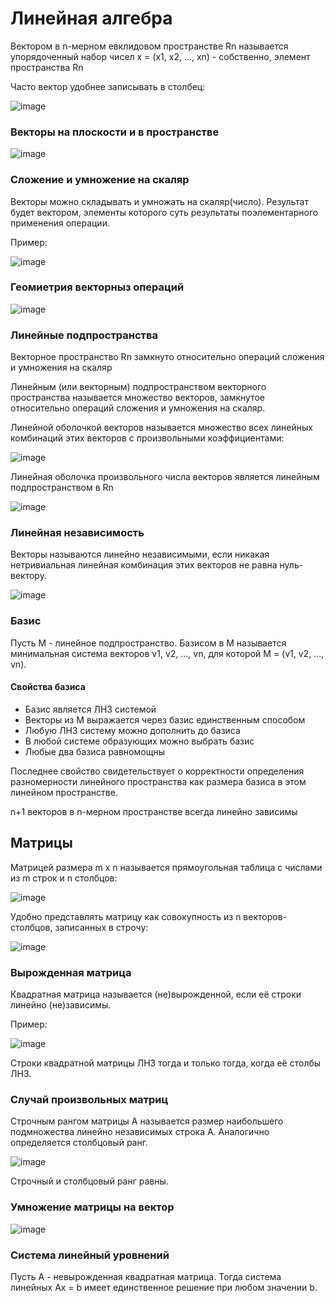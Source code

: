 <h1>Линейная алгебра</h1>
<p>Вектором в n-мерном евклидовом пространстве Rn называется упорядоченный набор чисел x = (x1, x2, ..., xn) - собственно, элемент пространства Rn</p>
<p>Часто вектор удобнее записывать в столбец:</p>

![image](https://user-images.githubusercontent.com/90152615/175834472-2b003e0f-410c-46ce-9b37-be20c1bc3139.png)

<h3>Векторы на плоскости и в пространстве</h3>

![image](https://user-images.githubusercontent.com/90152615/175834555-67ff1ef2-2966-4ab2-a737-cae493e0a5ce.png)

<h3>Сложение и умножение на скаляр</h3>
<p>Векторы можно складывать и умножать на скаляр(число). Результат будет вектором, элементы которого суть результаты поэлементарного применения операции.</p>
<p>Пример:</p>

![image](https://user-images.githubusercontent.com/90152615/175834641-6a20e752-b293-46d7-9d38-6de7402e6338.png)

<h3>Геомиетрия векторныз операций</h3>

![image](https://user-images.githubusercontent.com/90152615/175834667-7d6c764e-9109-4891-8bb7-2ae254cd9638.png)

<h3>Линейные подпространства</h3>
<p>Векторное пространство Rn замкнуто относительно операций сложения и умножения на скаляр</p>
<p>Линейным (или векторным) подпространством векторного пространства называется множество векторов, замкнутое относительно операций сложения и умножения на скаляр.</p>
<p>Линейной оболочкой векторов называется множество всех линейных комбинаций этих векторов с произвольными коэффициентами:</p>

![image](https://user-images.githubusercontent.com/90152615/175834765-55efeea6-c0d2-4970-aa12-edc8ac4e5381.png)


<p>Линейная оболочка произвольного числа векторов является линейным подпространством в Rn</p>

![image](https://user-images.githubusercontent.com/90152615/175834800-dfab97b5-0903-4b48-b068-1a1da710c212.png)

<h3>Линейная независимость</h3>
<p>Векторы называются линейно независимыми, если никакая нетривиальная линейная комбинация этих векторов не равна нуль-вектору.</p>

![image](https://user-images.githubusercontent.com/90152615/175834871-5866d975-eac4-43e9-8b83-d5dae4091050.png)

<h3>Базис</h3>
<p>Пусть M - линейное подпространство. Базисом в M называется минимальная система векторов v1, v2, ..., vn, для которой M = (v1, v2, ..., vn).</p>
<h4>Свойства базиса</h4>
<ul>
  <li>Базис является ЛНЗ системой
  <li>Векторы из M выражается через базис единственным способом
  <li>Любую ЛНЗ систему можно дополнить до базиса
  <li>В любой системе образующих можно выбрать базис
  <li>Любые два базиса равномощны
</ul>

<p>Последнее свойство свидетельствует о корректности определения разномерности линейного пространства как размера базиса в этом линейном пространстве.</p>

<p>n+1 векторов в n-мерном пространстве всегда линейно зависимы</p>

<h2>Матрицы</h2>
<p>Матрицей размера m x n называется прямоугольная таблица с числами из m строк и n столбцов:</p>

![image](https://user-images.githubusercontent.com/90152615/175835294-1398e419-6ced-4eba-8574-2d6541d6b37d.png)

<p>Удобно представлять матрицу как совокупность из n векторов-столбцов, записанных в строчу:</p>

![image](https://user-images.githubusercontent.com/90152615/175835315-5d667f87-77a9-4c04-94c5-a99a3728bdcb.png)

<h3>Вырожденная матрица</h3>
<p>Квадратная матрица называется (не)вырожденной, если её строки линейно (не)зависимы.</p>
<p>Пример:</p>

![image](https://user-images.githubusercontent.com/90152615/175835373-56d4cec5-b9a6-4bad-a960-afe4e95b4a49.png)

<p>Строки квадратной матрицы ЛНЗ тогда и только тогда, когда её столбы ЛНЗ.</p>

<h3>Случай произвольных матриц</h3>
<p>Строчным рангом матрицы A называется размер наибольшего подмножества линейно независимых строка A. Аналогично определяется столбцовый ранг.</p>

![image](https://user-images.githubusercontent.com/90152615/175835456-d758fbc4-09fb-49fb-839b-7599f8678f2e.png)


<p>Строчный и столбцовый ранг равны.</p>

<h3>Умножение матрицы на вектор</h3>

![image](https://user-images.githubusercontent.com/90152615/175835587-cefecf77-9067-4805-bc47-40448a749323.png)

<h3>Система линейный уровнений</h3>
<p>Пусть A - невырожденная квадратная матрица. Тогда система линейных Ax = b имеет единственное решение при любом значении b.</p>
